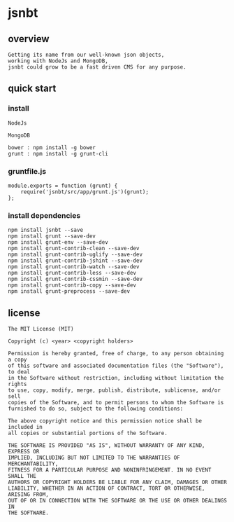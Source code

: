 # jsnbt

## overview

	Getting its name from our well-known json objects, 
	working with NodeJs and MongoDB, 
	jsnbt could grow to be a fast driven CMS for any purpose.
	
## quick start

### install

	NodeJs

	MongoDB

	bower : npm install -g bower
	grunt : npm install -g grunt-cli

### gruntfile.js

	module.exports = function (grunt) {
		require('jsnbt/src/app/grunt.js')(grunt);
	};


### install dependencies

	npm install jsnbt --save
	npm install grunt --save-dev
	npm install grunt-env --save-dev
	npm install grunt-contrib-clean --save-dev
	npm install grunt-contrib-uglify --save-dev
	npm install grunt-contrib-jshint --save-dev
    npm install grunt-contrib-watch --save-dev
    npm install grunt-contrib-less --save-dev
	npm install grunt-contrib-cssmin --save-dev
	npm install grunt-contrib-copy --save-dev
    npm install grunt-preprocess --save-dev
    

## license

	The MIT License (MIT)

	Copyright (c) <year> <copyright holders>

	Permission is hereby granted, free of charge, to any person obtaining a copy
	of this software and associated documentation files (the "Software"), to deal
	in the Software without restriction, including without limitation the rights
	to use, copy, modify, merge, publish, distribute, sublicense, and/or sell
	copies of the Software, and to permit persons to whom the Software is
	furnished to do so, subject to the following conditions:

	The above copyright notice and this permission notice shall be included in
	all copies or substantial portions of the Software.

	THE SOFTWARE IS PROVIDED "AS IS", WITHOUT WARRANTY OF ANY KIND, EXPRESS OR
	IMPLIED, INCLUDING BUT NOT LIMITED TO THE WARRANTIES OF MERCHANTABILITY,
	FITNESS FOR A PARTICULAR PURPOSE AND NONINFRINGEMENT. IN NO EVENT SHALL THE
	AUTHORS OR COPYRIGHT HOLDERS BE LIABLE FOR ANY CLAIM, DAMAGES OR OTHER
	LIABILITY, WHETHER IN AN ACTION OF CONTRACT, TORT OR OTHERWISE, ARISING FROM,
	OUT OF OR IN CONNECTION WITH THE SOFTWARE OR THE USE OR OTHER DEALINGS IN
	THE SOFTWARE.
